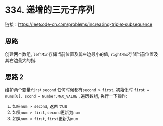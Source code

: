# 334. 递增的三元子序列

链接：https://leetcode-cn.com/problems/increasing-triplet-subsequence

## 思路

创建两个数组, `leftMin`存储当前位置及其左边最小的值, `rightMax`存储当前位置及其右边最大的指.

## 思路 2

维护两个变量`first` `second` 任何时候都有`second > first`, 初始化时 `first = nums[0], scond = Number.MAX_VALUE` , 遍历数组, 执行一下操作:

1. 如果`num > second`, 返回 true
2. 如果`num > first`, `second`更新为`num`
3. 如果`num < first`, `first`更新为`num`
